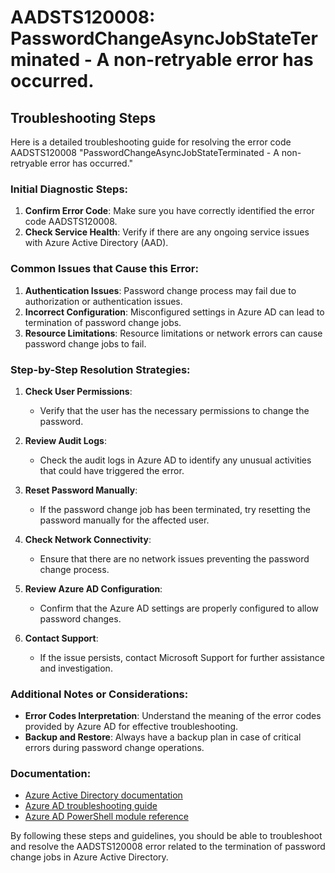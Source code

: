 # AADSTS120008: PasswordChangeAsyncJobStateTerminated - A non-retryable error has occurred.


## Troubleshooting Steps
Here is a detailed troubleshooting guide for resolving the error code AADSTS120008 "PasswordChangeAsyncJobStateTerminated - A non-retryable error has occurred."

### Initial Diagnostic Steps:
1. **Confirm Error Code**: Make sure you have correctly identified the error code AADSTS120008.
2. **Check Service Health**: Verify if there are any ongoing service issues with Azure Active Directory (AAD).

### Common Issues that Cause this Error:
1. **Authentication Issues**: Password change process may fail due to authorization or authentication issues.
2. **Incorrect Configuration**: Misconfigured settings in Azure AD can lead to termination of password change jobs.
3. **Resource Limitations**: Resource limitations or network errors can cause password change jobs to fail.

### Step-by-Step Resolution Strategies:
1. **Check User Permissions**:
    - Verify that the user has the necessary permissions to change the password.
    
2. **Review Audit Logs**:
    - Check the audit logs in Azure AD to identify any unusual activities that could have triggered the error.

3. **Reset Password Manually**:
    - If the password change job has been terminated, try resetting the password manually for the affected user.

4. **Check Network Connectivity**:
    - Ensure that there are no network issues preventing the password change process.

5. **Review Azure AD Configuration**:
    - Confirm that the Azure AD settings are properly configured to allow password changes.

6. **Contact Support**:
    - If the issue persists, contact Microsoft Support for further assistance and investigation.

### Additional Notes or Considerations:
- **Error Codes Interpretation**: Understand the meaning of the error codes provided by Azure AD for effective troubleshooting.
- **Backup and Restore**: Always have a backup plan in case of critical errors during password change operations.

### Documentation:
- [Azure Active Directory documentation](https://docs.microsoft.com/en-us/azure/active-directory/)
- [Azure AD troubleshooting guide](https://docs.microsoft.com/en-us/azure/active-directory/fundamentals/active-directory-accessmanagement-troubleshoot)
- [Azure AD PowerShell module reference](https://docs.microsoft.com/en-us/powershell/module/azuread/?view=azureadps-2.0)

By following these steps and guidelines, you should be able to troubleshoot and resolve the AADSTS120008 error related to the termination of password change jobs in Azure Active Directory.